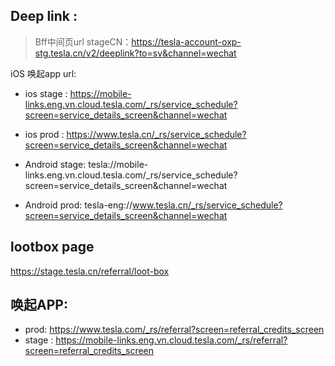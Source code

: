 ## Deep link : 
> Bff中间页url stageCN：https://tesla-account-oxp-stg.tesla.cn/v2/deeplink?to=sv&channel=wechat

iOS 唤起app url: 
- ios stage : https://mobile-links.eng.vn.cloud.tesla.com/_rs/service_schedule?screen=service_details_screen&channel=wechat 
- ios prod : https://www.tesla.cn/_rs/service_schedule?screen=service_details_screen&channel=wechat

- Android stage: tesla://mobile-links.eng.vn.cloud.tesla.com/_rs/service_schedule?screen=service_details_screen&channel=wechat 
- Android prod: tesla-eng://www.tesla.cn/_rs/service_schedule?screen=service_details_screen&channel=wechat

## lootbox page
 https://stage.tesla.cn/referral/loot-box

## 唤起APP: 
- prod: https://www.tesla.com/_rs/referral?screen=referral_credits_screen 
- stage : https://mobile-links.eng.vn.cloud.tesla.com/_rs/referral?screen=referral_credits_screen
